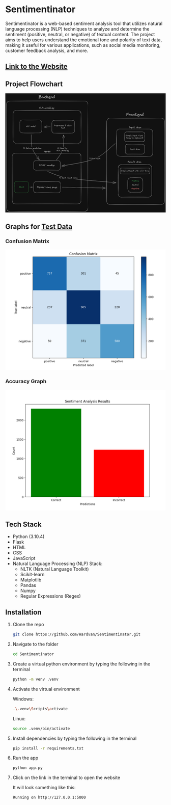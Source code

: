 # Sentimentinator

Sentimentinator is a web-based sentiment analysis tool that utilizes natural language processing (NLP) techniques to analyze and determine the sentiment (positive, neutral, or negative) of textual content. The project aims to help users understand the emotional tone and polarity of text data, making it useful for various applications, such as social media monitoring, customer feedback analysis, and more.

## [Link to the Website](https://sentimentinator.onrender.com)

## Project Flowchart

![NLP Flowchart](static/images/NLP%20Model%20Flowchart.png)

## Graphs for [Test Data](./static/data/test.csv)

### Confusion Matrix

![Confusion Matrix](./static/graphs/confusion_matrix.png)

### Accuracy Graph

![Accuracy Graph](./static/graphs/sentiment_bar_chart.png)

## Tech Stack

- Python (3.10.4)
- Flask
- HTML
- CSS
- JavaScript
- Natural Language Processing (NLP) Stack:
  - NLTK (Natural Language Toolkit)
  - Scikit-learn
  - Matplotlib
  - Pandas
  - Numpy
  - Regular Expressions (Regex)

## Installation

1. Clone the repo

   ```bash
   git clone https://github.com/Hardvan/Sentimentinator.git
   ```

2. Navigate to the folder

   ```bash
   cd Sentimentinator
   ```

3. Create a virtual python environment by typing the following in the terminal

   ```bash
   python -m venv .venv
   ```

4. Activate the virtual environment

   Windows:

   ```bash
   .\.venv\Scripts\activate
   ```

   Linux:

   ```bash
   source .venv/bin/activate
   ```

5. Install dependencies by typing the following in the terminal

   ```bash
   pip install -r requirements.txt
   ```

6. Run the app

   ```bash
   python app.py
   ```

7. Click on the link in the terminal to open the website

   It will look something like this:

   ```bash
   Running on http://127.0.0.1:5000
   ```
